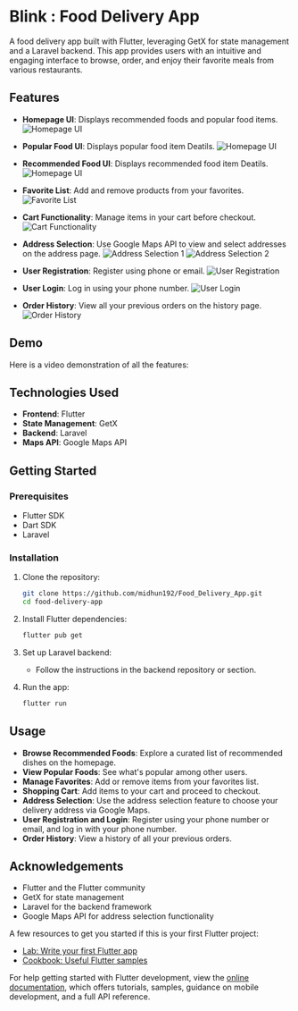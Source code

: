 # Blink : Food Delivery App

A food delivery app built with Flutter, leveraging GetX for state management and a Laravel backend. This app provides users with an intuitive and engaging interface to browse, order, and enjoy their favorite meals from various restaurants.

## Features

- **Homepage UI**: Displays recommended foods and popular food items.
  ![Homepage UI](assets/image/homepage_ui.png)
  
- **Popular Food UI**: Displays  popular food item Deatils.
  ![Homepage UI](assets/image/homepage_ui.png)

- **Recommended Food UI**: Displays  recommended food item Deatils.
  ![Homepage UI](assets/image/homepage_ui.png)

- **Favorite List**: Add and remove products from your favorites.
  ![Favorite List](assets/image/favorite_list.png)

- **Cart Functionality**: Manage items in your cart before checkout.
  ![Cart Functionality](assets/image/cart_functionality.png)

- **Address Selection**: Use Google Maps API to view and select addresses on the address page.
  ![Address Selection 1](assets/image/address_selection_1.png)
  ![Address Selection 2](assets/image/address_selection_2.png)

- **User Registration**: Register using phone or email.
  ![User Registration](assets/image/user_registration.png)

- **User Login**: Log in using your phone number.
  ![User Login](assets/image/user_login.png)

- **Order History**: View all your previous orders on the history page.
  ![Order History](assets/image/order_history.png)

## Demo

Here is a video demonstration of all the features:



## Technologies Used

- **Frontend**: Flutter
- **State Management**: GetX
- **Backend**: Laravel
- **Maps API**: Google Maps API

## Getting Started

### Prerequisites

- Flutter SDK
- Dart SDK
- Laravel

### Installation

1. Clone the repository:

    ```bash
    git clone https://github.com/midhun192/Food_Delivery_App.git
    cd food-delivery-app
    ```

2. Install Flutter dependencies:

    ```bash
    flutter pub get
    ```

3. Set up Laravel backend:

    - Follow the instructions in the backend repository or section.

4. Run the app:

    ```bash
    flutter run
    ```

## Usage

- **Browse Recommended Foods**: Explore a curated list of recommended dishes on the homepage.
- **View Popular Foods**: See what's popular among other users.
- **Manage Favorites**: Add or remove items from your favorites list.
- **Shopping Cart**: Add items to your cart and proceed to checkout.
- **Address Selection**: Use the address selection feature to choose your delivery address via Google Maps.
- **User Registration and Login**: Register using your phone number or email, and log in with your phone number.
- **Order History**: View a history of all your previous orders.

## Acknowledgements

- Flutter and the Flutter community
- GetX for state management
- Laravel for the backend framework
- Google Maps API for address selection functionality

A few resources to get you started if this is your first Flutter project:

- [Lab: Write your first Flutter app](https://docs.flutter.dev/get-started/codelab)
- [Cookbook: Useful Flutter samples](https://docs.flutter.dev/cookbook)

For help getting started with Flutter development, view the
[online documentation](https://docs.flutter.dev/), which offers tutorials,
samples, guidance on mobile development, and a full API reference.
